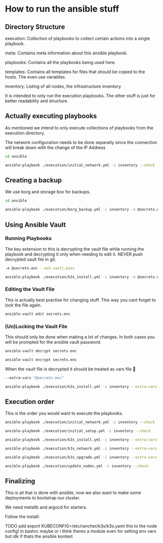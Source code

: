# How to run the ansible stuff

## Directory Structure

execution:
Collection of playbooks to collect certain actions into a single playbook.

meta:
Contains meta information about this ansible playbook.

playbooks:
Contains all the playbooks being used here.

templates:
Contains all templates for files that should be copied to the hosts.
The even use variables.

inventory:
Listing of all nodes, the infrastructure inventory

It is intended to only run the execution playbooks. The other stuff is just for better readability and structure.

## Actually executing playbooks

As mentioned we intend to only execute collections of playbooks from the execution directory.

The network configuration needs to be done separatly since the connection will break down with the change of the IP Address

```bash
cd ansible

ansible-playbook ./execution/initial_network.yml -i inventory --check
```

## Creating a backup

We use borg and storage box for backups.

```bash
cd ansible

ansible-playbook ./execution/borg_backup.yml -i inventory -e @secrets.enc --ask-vault-pass --check
```

## Using Ansible Vault

### Running Playbooks

The key extension to this is decrypting the vault file while running the playbook and decrypting it only when needing to edit it.
NEVER push decrypted vault file in git.

```bash
-e @secrets.enc --ask-vault-pass
```

```bash
ansible-playbook ./execution/k3s_install.yml -i inventory -e @secrets.enc --ask-vault-pass --check
```

### Editing the Vault File

This is actually best practise for changing stuff. This way you cant forget to lock the file again.

```bash
ansible-vault edit secrets.enc 
```

### (Un)Locking the Vault File

This should only be done when making a lot of changes. In both cases you will be prompted for the ansible vault password.

```bash
ansible-vault decrypt secrets.enc 

ansible-vault encrypt secrets.enc
```

When the vault file is decrypted it should be treated as vars file :eyes:

```bash
--extra-vars "@secrets.enc"
```

```bash
ansible-playbook ./execution/k3s_install.yml -i inventory --extra-vars "@secrets.enc"
```

## Execution order

This is the order you would want to execute the playbooks.

```bash
ansible-playbook ./execution/initial_network.yml -i inventory --check

ansible-playbook ./execution/initial_setup.yml -i inventory --check

ansible-playbook ./execution/k3s_install.yml -i inventory --extra-vars "@secrets.enc"

ansible-playbook ./execution/k3s_network.yml -i inventory --extra-vars "@secrets.enc"

ansible-playbook ./execution/k3s_upgrade.yml -i inventory --extra-vars "@secrets.enc"

ansible-playbook ./execution/update_nodes.yml -i inventory --check
```

## Finalizing
This is all that is done with ansible, now we also want to make some deployments to bootstrap our cluster.

We need metallb and argocd for starters.

Follow the install:

TODO add export KUBECONFIG=/etc/rancher/k3s/k3s.yaml this to the node config! in bashrc maybe or i think theres a module even for setting env vars but idk if thats the ansible kontext

